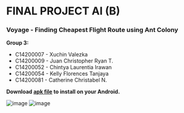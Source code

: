 # FINAL PROJECT AI (B)
### Voyage - Finding Cheapest Flight Route using Ant Colony

**Group 3:**
* C14200007 - Xuchin Valezka
* C14200009 - Juan Christopher Ryan T.
* C14200052 - Chintya Laurentia Irawan
* C14200054 - Kelly Florences Tanjaya
* C14200081 - Catherine Christabel N.

**Download [apk file](https://drive.google.com/file/d/1KPU7UcW83ZyZT-8-DzjL5HBNhWjEJWIn/view?usp=sharing) to install on your Android.**


![image](https://user-images.githubusercontent.com/83347252/177126716-d7388869-810b-4943-9a3d-7ca2b8fb1e58.png)
![image](https://user-images.githubusercontent.com/83347252/177126745-bd132683-47f3-484e-bbc0-14ee359337f5.png)
